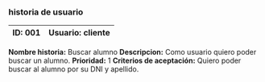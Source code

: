
### historia de usuario
**ID:**  001 | **Usuario:**  cliente                               
| --------- | -------------------------------------------------
**Nombre historia:** Buscar alumno
**Descripcion:** Como usuario quiero poder buscar un alumno.
**Prioridad:** 1
**Criterios de aceptación:** Quiero poder buscar al alumno por su DNI y apellido.


